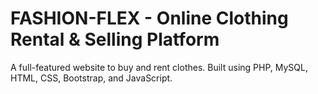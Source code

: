 # FASHION-FLEX - Online Clothing Rental & Selling Platform
A full-featured website to buy and rent clothes. Built using PHP, MySQL, HTML, CSS, Bootstrap, and JavaScript.

